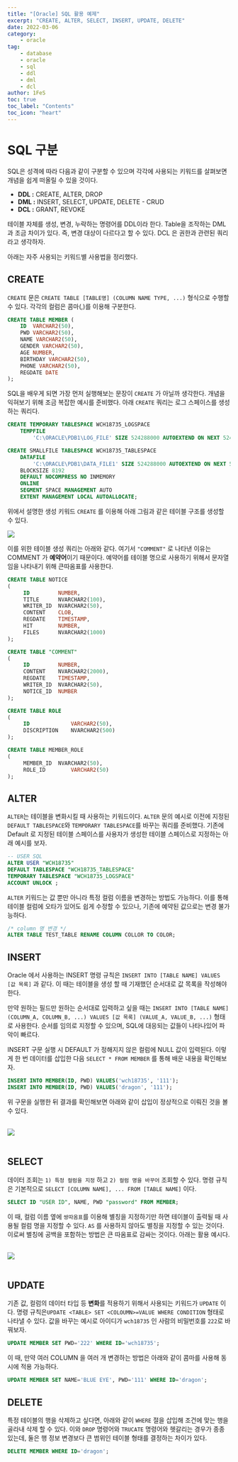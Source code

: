 ```yaml
---
title: "[Oracle] SQL 활용 예제"
excerpt: "CREATE, ALTER, SELECT, INSERT, UPDATE, DELETE"
date: 2022-03-06
category:
    - oracle
tag:
    - database
    - oracle
    - sql
    - ddl
    - dml
    - dcl
author: 1FeS
toc: true
toc_label: "Contents"
toc_icon: "heart"
---
```


# SQL 구분

SQL은 성격에 따라 다음과 같이 구분할 수 있으며 각각에 사용되는 키워드를 살펴보면 개념을 쉽게 떠올릴 수 있을 것이다.

- **DDL :** CREATE, ALTER, DROP 
- **DML :** INSERT, SELECT, UPDATE, DELETE - CRUD
- **DCL :** GRANT, REVOKE

테이블 자체를 생성, 변경, 누락하는 명령어를 DDL이라 한다. Table을 조작하는 DML과 조금 차이가 있다. 즉, 변경 대상이 다르다고 할 수 있다. DCL 은 권한과 관련된 쿼리라고 생각하자.

아래는 자주 사용되는 키워드별 사용법을 정리했다.

## CREATE

`CREATE` 문은 `CREATE TABLE [TABLE명] (COLUMN NAME TYPE, ...)` 형식으로 수행할 수 있다. 각각의 컬럼은 콤마(,)를 이용해 구분한다.

```sql
CREATE TABLE MEMBER (
    ID  VARCHAR2(50),
    PWD VARCHAR2(50),
    NAME VARCHAR2(50),
    GENDER VARCHAR2(50),
    AGE NUMBER,
    BIRTHDAY VARCHAR2(50),
    PHONE VARCHAR2(50),
    REGDATE DATE
);
```

SQL을 배우게 되면 가장 먼저 실행해보는 문장이 `CREATE` 가 아닐까 생각한다. 개념을 익혀보기 위해 조금 복잡한 예시를 준비했다. 아래 `CREATE` 쿼리는 로그 스페이스를 생성하는 쿼리다.

```sql
CREATE TEMPORARY TABLESPACE WCH18735_LOGSPACE 
    TEMPFILE 
        'C:\ORACLE\PDB1\LOG_FILE' SIZE 524288000 AUTOEXTEND ON NEXT 524288000 MAXSIZE 1073741824;

CREATE SMALLFILE TABLESPACE WCH18735_TABLESPACE 
    DATAFILE 
        'C:\ORACLE\PDB1\DATA_FILE1' SIZE 524288000 AUTOEXTEND ON NEXT 524288000 MAXSIZE 1073741824 
    BLOCKSIZE 8192 
    DEFAULT NOCOMPRESS NO INMEMORY 
    ONLINE 
    SEGMENT SPACE MANAGEMENT AUTO 
    EXTENT MANAGEMENT LOCAL AUTOALLOCATE;
```

위에서 설명한 생성 키워드 `CREATE` 를 이용해 아래 그림과 같은 테이블 구조를 생성할 수 있다. 

<img src="/_img/2021-11-16/table_structure.jpg" style="margin: atuo auto; display: block;">

이를 위한 테이블 생성 쿼리는 아래와 같다. 여기서 `"COMMENT"` 로 나타낸 이유는 COMMENT 가 **예약어**이기 때문이다. 예약어를 테이블 명으로 사용하기 위해서 문자열임을 나타내기 위해 큰따옴표를 사용한다.

```sql
CREATE TABLE NOTICE
(
     ID		    NUMBER,
     TITLE 		NVARCHAR2(100),
     WRITER_ID	NVARCHAR2(50),
     CONTENT	CLOB,
     REGDATE  	TIMESTAMP,
     HIT		NUMBER,
     FILES		NVARCHAR2(1000)
);

CREATE TABLE "COMMENT"
(
     ID		    NUMBER,
     CONTENT	NVARCHAR2(2000),
     REGDATE  	TIMESTAMP,
     WRITER_ID	NVARCHAR2(50),
     NOTICE_ID	NUMBER
);

CREATE TABLE ROLE
(
     ID		        VARCHAR2(50),
     DISCRIPTION 	NVARCHAR2(500)
);

CREATE TABLE MEMBER_ROLE
(
     MEMBER_ID	NVARCHAR2(50),
     ROLE_ID		VARCHAR2(50)
);
```

## ALTER

`ALTER`는 테이블을 변화시킬 때 사용하는 키워드이다. `ALTER` 문의 예시로 이전에 지정된 `DEFAULT TABLESPACE`와 `TEMPORARY TABLESPACE`를 바꾸는 쿼리를 준비했다. 기존에 Default 로 지정된 테이블 스페이스를 사용자가 생성한 테이블 스페이스로 지정하는 아래 예시를 보자.

```sql
-- USER SQL
ALTER USER "WCH18735"
DEFAULT TABLESPACE "WCH18735_TABLESPACE"
TEMPORARY TABLESPACE "WCH18735_LOGSPACE"
ACCOUNT UNLOCK ;
```

`ALTER` 키워드는 값 뿐만 아니라 특정 컬럼 이름을 변경하는 방법도 가능하다. 이를 통해 테이블 컬럼에 오타가 있어도 쉽게 수정할 수 있으나, 기존에 예약된 값으로는 변경 불가능하다.

```sql
/* column 명 변경 */
ALTER TABLE TEST_TABLE RENAME COLUMN COLLOR TO COLOR;
```

## INSERT

Oracle 에서 사용하는 INSERT 명령 규칙은 `INSERT INTO [TABLE NAME] VALUES [값 목록]` 과 같다. 이 때는 테이블을 생성 할 때 기재했던 순서대로 값 목록을 작성해야 한다. 

만약 원하는 필드만 원하는 순서대로 입력하고 싶을 때는 `INSERT INTO [TABLE NAME](COLUMN_A, COLUMN_B, ...) VALUES [값 목록] (VALUE_A, VALUE_B, ...)` 형태로 사용한다. 순서를 임의로 지정할 수 있으며, SQL에 대응되는 값들이 나타나있어 파악이 빠르다.

INSERT 구문 실행 시 DEFAULT 가 정해지지 않은 컬럼에 NULL 값이 입력된다. 이렇게 한 번 데이터를 삽입한 다음 `SELECT * FROM MEMBER` 를 통해 배운 내용을 확인해보자.

```sql
INSERT INTO MEMBER(ID, PWD) VALUES('wch18735', '111');
INSERT INTO MEMBER(ID, PWD) VALUES('dragon', '111');
```

위 구문을 실행한 뒤 결과를 확인해보면 아래와 같이 삽입이 정상적으로 이뤄진 것을 볼 수 있다.

<br/>
<img src="/_img/2021-11-16/member_select_all.jpg" style="margin: atuo auto; display: block;">
<br/>

## SELECT

데이터 조회는 `1) 특정 컬럼을 지정` 하고 `2) 컬럼 명을 바꾸어` 조회할 수 있다. 명령 규칙은 기본적으로 `SELECT [COLUMN NAME], ... FROM [TABLE NAME]` 이다.

```sql
SELECT ID "USER ID", NAME, PWD "password" FROM MEMBER;
```

이 때, 컬럼 이름 옆에 `쌍따옴표`를 이용해 별칭을 지정하기만 하면 테이블이 출력될 때 사용될 컬럼 명을 지정할 수 있다. `AS` 를 사용하지 않아도 별칭을 지정할 수 있는 것이다. 이로써 별칭에 공백을 포함하는 방법은 큰 따옴표로 감싸는 것이다. 아래는 활용 예시다.

<br/>
<img src="/_img/2021-11-16/member_select_col.jpg" style="margin: atuo auto; display: block;">
<br/>

## UPDATE

기존 값, 컬럼의 데이터 타입 등 **변화**를 적용하기 위해서 사용되는 키워드가 `UPDATE` 이다. 명령 규칙은`UPDATE <TABLE> SET <COLOUMN>=VALUE WHERE CONDITION` 형태로 나타낼 수 있다. 값을 바꾸는 예시로 아이디가 `wch18735` 인 사람의 비밀번호를 `222`로 바꿔보자.

```sql
UPDATE MEMBER SET PWD='222' WHERE ID='wch18735';
```

이 때, 만약 여러 COLUMN 을 여러 개 변경하는 방법은 아래와 같이 콤마를 사용해 동시에 적용 가능하다. 

```sql
UPDATE MEMBER SET NAME='BLUE EYE', PWD='111' WHERE ID='dragon';
```

## DELETE

특정 테이블의 행을 삭제하고 싶다면, 아래와 같이 `WHERE` 절을 삽입해 조건에 맞는 행을 골라내 삭제 할 수 있다. 이와 `DROP` 명령어와 `TRUCATE` 명령어와 헷갈리는 경우가 종종 있는데, 둘은 행 정보 변경보다 큰 범위인 테이블 형태를 결정하는 차이가 있다.

```sql
DELETE MEMBER WHERE ID='dragon';
```